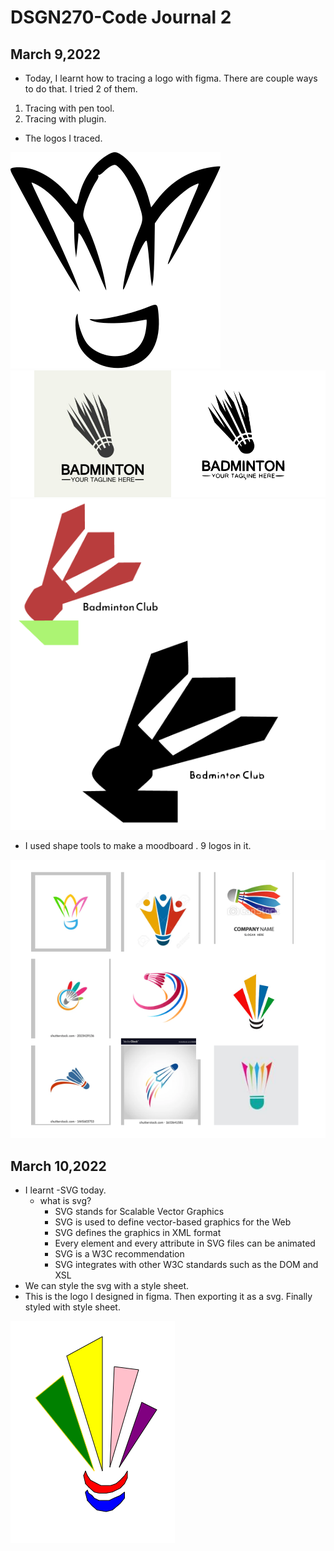 # DSGN270-Code Journal 2
## March 9,2022
- Today, I learnt how to tracing a logo with figma. There are couple ways to do that. I tried 2 of them.
1. Tracing with pen tool.
2. Tracing with plugin.
- The logos I traced.  

![](/assets/singlelogotraced.svg)![](/assets/tracingpractice2.png)![](/assets/traing_practice.png)
- I used shape tools to make a moodboard . 9 logos in it.

![](/assets/moodboard.png)
## March 10,2022 
- I learnt -SVG today.
    - what is svg?
        - SVG stands for Scalable Vector Graphics
        - SVG is used to define vector-based graphics for the Web
        - SVG defines the graphics in XML format
        - Every element and every attribute in SVG files can be animated
        - SVG is a W3C recommendation
        - SVG integrates with other W3C standards such as the DOM and XSL
- We can style the svg with a style sheet.
- This is the logo I designed in figma. Then exporting it as a svg. Finally styled with style sheet.

![](/assets/colorlogo.png)
